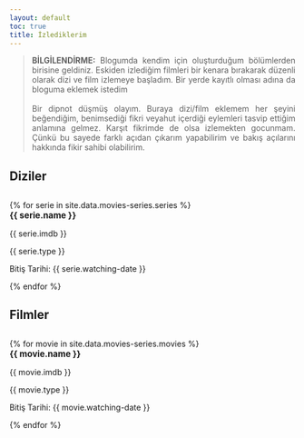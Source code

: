 ```yaml
---
layout: default
toc: true
title: İzlediklerim
---
```


<blockquote style="text-align: justify;">
    <b>BİLGİLENDİRME:</b> Blogumda kendim için oluşturduğum bölümlerden birisine geldiniz. Eskiden izlediğim filmleri bir kenara bırakarak düzenli olarak dizi ve film izlemeye başladım. Bir yerde kayıtlı olması adına da bloguma eklemek istedim
    <br><br>
    Bir dipnot düşmüş olayım. Buraya dizi/film eklemem her şeyini beğendiğim, benimsediği fikri veyahut içerdiği eylemleri tasvip ettiğim anlamına gelmez. Karşıt fikrimde de olsa izlemekten gocunmam. Çünkü bu sayede farklı açıdan çıkarım yapabilirim ve bakış açılarını hakkında fikir sahibi olabilirim.
</blockquote>

<h2 style="margin-bottom: 30px;" id="diziler">Diziler</h2>

<div class="book-movie-list-div">
    {% for serie in site.data.movies-series.series %}
        <div class="book-movie-div">
            <img src="{{ serie.cover-img }}" alt="">
            <div class="item-info-div">
                <b style="font-size: 15px; margin-bottom: 2px;">{{ serie.name }}</b>
                <p>{{ serie.imdb }}</p>
                <span class="item-type">{{ serie.type }}</span>
                <p>Bitiş Tarihi: {{ serie.watching-date }}</p>
            </div>
        </div>
    {% endfor %}
</div>

<h2 style="margin-bottom: 30px;" id="filmler">Filmler</h2>

<div class="book-movie-list-div">
    {% for movie in site.data.movies-series.movies %}
        <div class="book-movie-div">
            <img src="{{ movie.cover-img }}" alt="">
            <div class="item-info-div">
                <b style="font-size: 15px; margin-bottom: 2px;">{{ movie.name }}</b>
                <p>{{ movie.imdb }}</p>
                <span class="item-type">{{ movie.type }}</span>
                <p>Bitiş Tarihi: {{ movie.watching-date }}</p>
            </div>
        </div>
    {% endfor %}
</div>